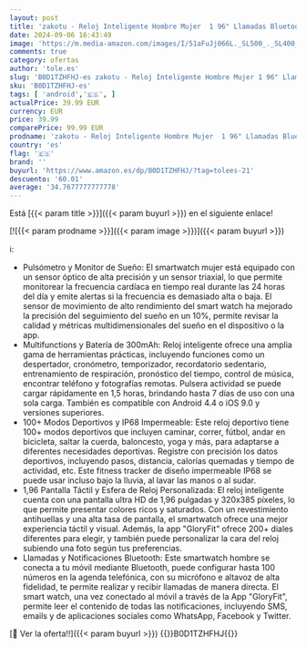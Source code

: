 ```yaml
---
layout: post
title: 'zakotu - Reloj Inteligente Hombre Mujer  1 96" Llamadas Bluetooth Smartwatch con 100+ Modos Deportivos  Impermeable IP68  Smart watch Pulsómetro  Monitor de Sueño  Podómetro  Pulsera Actividad para iOS Android'
date: 2024-09-06 16:43:49
image: 'https://m.media-amazon.com/images/I/51aFuJj066L._SL500_._SL400_.jpg'
comments: true
category: ofertas
author: 'tole.es'
slug: 'B0D1TZHFHJ-es zakotu - Reloj Inteligente Hombre Mujer 1 96" Llamadas...'
sku: 'B0D1TZHFHJ-es'
tags: [ 'android','🇪🇸', ]
actualPrice: 39.99 EUR
currency: EUR
price: 39.99
comparePrice: 99.99 EUR
prodname: 'zakotu - Reloj Inteligente Hombre Mujer  1 96" Llamadas Bluetooth Smartwatch con 100+ Modos Deportivos  Impermeable IP68  Smart watch Pulsómetro  Monitor de Sueño  Podómetro  Pulsera Actividad para iOS Android'
country: 'es'
flag: '🇪🇸'
brand: ''
buyurl: 'https://www.amazon.es/dp/B0D1TZHFHJ/?tag=tolees-21'
descuento: '60.01'
average: '34.7677777777778'
---
```


Está [{{< param title >}}]({{< param buyurl >}}) en el siguiente enlace!

[![{{< param prodname >}}]({{< param image >}})]({{< param buyurl >}})

ℹ️:

- Pulsómetro y Monitor de Sueño: El smartwatch mujer está equipado con un sensor óptico de alta precisión y un sensor triaxial, lo que permite monitorear la frecuencia cardíaca en tiempo real durante las 24 horas del día y emite alertas si la frecuencia es demasiado alta o baja. El sensor de movimiento de alto rendimiento del smart watch ha mejorado la precisión del seguimiento del sueño en un 10%, permite revisar la calidad y métricas multidimensionales del sueño en el dispositivo o la app.
- Multifunctions y Batería de 300mAh: Reloj inteligente ofrece una amplia gama de herramientas prácticas, incluyendo funciones como un despertador, cronómetro, temporizador, recordatorio sedentario, entrenamiento de respiración, pronóstico del tiempo, control de música, encontrar teléfono y fotografías remotas. Pulsera actividad se puede cargar rápidamente en 1,5 horas, brindando hasta 7 días de uso con una sola carga. También es compatible con Android 4.4 o iOS 9.0 y versiones superiores.
- 100+ Modos Deportivos y IP68 Impermeable: Este reloj deportivo tiene 100+ modos deportivos que incluyen caminar, correr, fútbol, andar en bicicleta, saltar la cuerda, baloncesto, yoga y más, para adaptarse a diferentes necesidades deportivas. Registre con precisión los datos deportivos, incluyendo pasos, distancia, calorías quemadas y tiempo de actividad, etc. Este fitness tracker de diseño impermeable IP68 se puede usar incluso bajo la lluvia, al lavar las manos o al sudar.
- 1,96 Pantalla Táctil y Esfera de Reloj Personalizada: El reloj inteligente cuenta con una pantalla ultra HD de 1,96 pulgadas y 320x385 píxeles, lo que permite presentar colores ricos y saturados. Con un revestimiento antihuellas y una alta tasa de pantalla, el smartwatch ofrece una mejor experiencia táctil y visual. Además, la app "GloryFit" ofrece 200+ diales diferentes para elegir, y también puede personalizar la cara del reloj subiendo una foto según tus preferencias.
- Llamadas y Notificaciones Bluetooth: Este smartwatch hombre se conecta a tu móvil mediante Bluetooth, puede configurar hasta 100 números en la agenda telefónica, con su micrófono e altavoz de alta fidelidad, te permite realizar y recibir llamadas de manera directa. El smart watch, una vez conectado al móvil a través de la App "GloryFit", permite leer el contenido de todas las notificaciones, incluyendo SMS, emails y de aplicaciones sociales como WhatsApp, Facebook y Twitter.

[🛒 Ver la oferta!!]({{< param buyurl >}})
{{<world>}}B0D1TZHFHJ{{</world>}}
